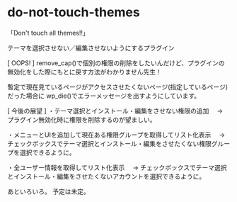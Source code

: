 do-not-touch-themes
===================

「Don't touch all themes!!」

テーマを選択させない／編集させないようにするプラグイン

[ OOPS! ]
remove_cap()で個別の権限の削除をしたいんだけど、プラグインの無効化をした際にもとに戻す方法がわかりません先生！

暫定で現在見ているページがアクセスさせたくないページ(指定しているページ)だった場合に
wp_die()でエラーメッセージを出すようにしています。

[ 今後の展望 ]
・テーマ選択とインストール・編集をさせない権限の追加
　→ プラグイン無効化時に権限を削除するのが望ましい。

・メニューとUIを追加して現在ある権限グループを取得してリスト化表示
　→ チェックボックスでテーマ選択とインストール・編集をさせたくない権限グループを選択できるように。

・全ユーザー情報を取得してリスト化表示
　→ チェックボックスでテーマ選択とインストール・編集をさせたくないアカウントを選択できるように。

あといろいろ。
予定は未定。